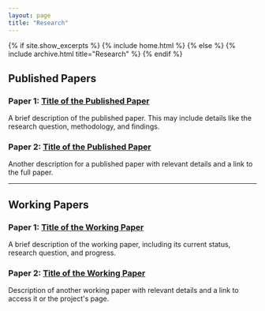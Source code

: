 ```yaml
---
layout: page
title: "Research"
---
```


{% if site.show_excerpts %}
  {% include home.html %}
{% else %}
  {% include archive.html title="Research" %}
{% endif %}

## Published Papers

### Paper 1: [Title of the Published Paper](#link-to-paper1)
A brief description of the published paper. This may include details like the research question, methodology, and findings.

### Paper 2: [Title of the Published Paper](#link-to-paper2)
Another description for a published paper with relevant details and a link to the full paper.

---

## Working Papers

### Paper 1: [Title of the Working Paper](#link-to-working-paper1)
A brief description of the working paper, including its current status, research question, and progress.

### Paper 2: [Title of the Working Paper](#link-to-working-paper2)
Description of another working paper with relevant details and a link to access it or the project's page.

